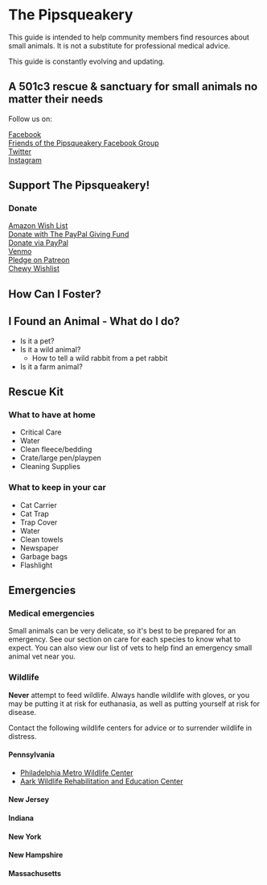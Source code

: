 # The Pipsqueakery

This guide is intended to help community members find resources about small animals. It is not a substitute for professional medical advice.

This guide is constantly evolving and updating.

## A 501c3 rescue & sanctuary for small animals no matter their needs

Follow us on:

[Facebook](https://www.facebook.com/thepipsqueakery)  
[Friends of the Pipsqueakery Facebook Group](https://www.facebook.com/groups/1046312432366681/)    
[Twitter](https://twitter.com/thepipsqueakery)   
[Instagram](https://www.instagram.com/the_pipsqueakery/)   

## Support The Pipsqueakery!

### Donate

[Amazon Wish List](https://www.amazon.com/registry/wishlist/1I1FE7B3QBAK/ref=cm_sw_r_cp_ep_ws_BcBjzbSTE6EMB)  
[Donate with The PayPal Giving Fund](http://paypal.com/us/fundraiser/charity/1464955)  
[Donate via PayPal](http://paypal.me/thepipsqueakery)  
[Venmo](http://venmo.com/thepipsqueakery)  
[Pledge on Patreon](http://www.patreon.com/thepipsqueakery)  
[Chewy Wishlist](https://www.chewy.com/g/the-pipsqueakery-inc_b69832307)  

## How Can I Foster?

## I Found an Animal - What do I do?

* Is it a pet?
* Is it a wild animal?
  * How to tell a wild rabbit from a pet rabbit 
* Is it a farm animal?

## Rescue Kit

### What to have at home

* Critical Care
* Water
* Clean fleece/bedding
* Crate/large pen/playpen
* Cleaning Supplies

### What to keep in your car

* Cat Carrier
* Cat Trap
* Trap Cover
* Water
* Clean towels
* Newspaper
* Garbage bags
* Flashlight

## Emergencies

### Medical emergencies

Small animals can be very delicate, so it's best to be prepared for an emergency. See our section on care for each species to know what to expect. You can also view our list of vets to help find an emergency small animal vet near you.

### Wildlife

**Never** attempt to feed wildlife. Always handle wildlife with gloves, or you may be putting it at risk for euthanasia, as well as putting yourself at risk for disease.
  
Contact the following wildlife centers for advice or to surrender wildlife in distress.

#### Pennsylvania

* [Philadelphia Metro Wildlife Center](https://www.phillywildlife.org)
* [Aark Wildlife Rehabilitation and Education Center](https://www.aark.org)  

#### New Jersey

#### Indiana

#### New York

#### New Hampshire

#### Massachusetts
